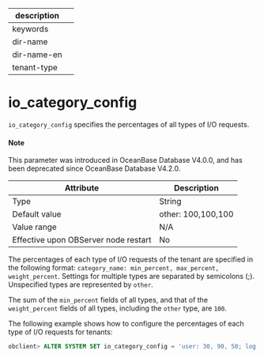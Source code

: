| description ||
|---|---|
| keywords ||
| dir-name ||
| dir-name-en ||
| tenant-type ||

# io_category_config

`io_category_config` specifies the percentages of all types of I/O requests.

<main id="notice" type='explain'>
<h4>Note</h4>
<p>This parameter was introduced in OceanBase Database V4.0.0, and has been deprecated since OceanBase Database V4.2.0. </p>
</main>


| **Attribute** | **Description** |
|------------------|--------------------|
| Type | String |
| Default value | other: 100,100,100 |
| Value range | N/A |
| Effective upon OBServer node restart | No |


The percentages of each type of I/O requests of the tenant are specified in the following format: `category_name: min_percent, max_percent, weight_percent`. Settings for multiple types are separated by semicolons (;). Unspecified types are represented by `other`.

The sum of the `min_percent` fields of all types, and that of the `weight_percent` fields of all types, including the `other` type, are `100`.

The following example shows how to configure the percentages of each type of I/O requests for tenants:

```sql
obclient> ALTER SYSTEM SET io_category_config = 'user: 30, 90, 50; log: 30, 90, 30; sys: 10, 10, 10; other: 30, 100, 10;';
```

